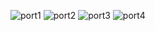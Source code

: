 ![port1](https://user-images.githubusercontent.com/38943389/45960353-80b5d500-c035-11e8-8664-29e8cb332fc6.PNG)
![port2](https://user-images.githubusercontent.com/38943389/45960354-81e70200-c035-11e8-8f6d-950ca6e74f02.PNG)
![port3](https://user-images.githubusercontent.com/38943389/45960360-83b0c580-c035-11e8-9f9f-88ea3da03c43.PNG)
![port4](https://user-images.githubusercontent.com/38943389/45960377-890e1000-c035-11e8-9116-58eb994a98dd.PNG)
